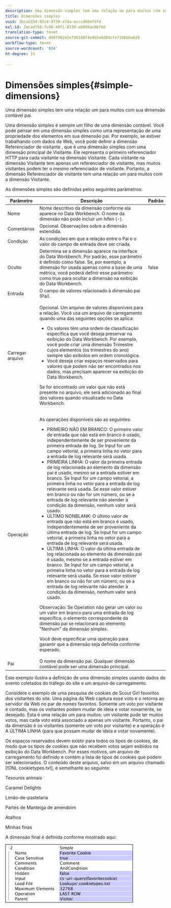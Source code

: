 ```yaml
---
description: Uma dimensão simples tem uma relação um para muitos com sua dimensão contável pai.
title: Dimensões simples
uuid: 3bca2354-02c4-4739-a7da-acccdb0efdfd
exl-id: 2acad750-7c48-40f1-8130-ab056ac8bf0d
translation-type: tm+mt
source-git-commit: d9df90242ef96188f4e4b5e6d04cfef196b0a628
workflow-type: tm+mt
source-wordcount: '834'
ht-degree: 1%

---
```


# Dimensões simples{#simple-dimensions}

Uma dimensão simples tem uma relação um para muitos com sua dimensão contável pai.

Uma dimensão simples é sempre um filho de uma dimensão contável. Você pode pensar em uma dimensão simples como uma representação de uma propriedade dos elementos em sua dimensão pai. Por exemplo, se estiver trabalhando com dados da Web, você pode definir a dimensão Referenciador de visitante , que é uma dimensão simples com uma dimensão principal de Visitante. Ele representa o primeiro referenciador HTTP para cada visitante na dimensão Visitante. Cada visitante na dimensão Visitante tem apenas um referenciador de visitante, mas muitos visitantes podem ter o mesmo referenciador de visitante. Portanto, a dimensão Referenciador de visitante tem uma relação um para muitos com a dimensão Visitante.

As dimensões simples são definidas pelos seguintes parâmetros:

<table id="table_E6F729DFA226459DBFC1776CE8CB81F8"> 
 <thead> 
  <tr> 
   <th colname="col1" class="entry"> Parâmetro </th> 
   <th colname="col2" class="entry"> Descrição </th> 
   <th colname="col3" class="entry"> Padrão </th> 
  </tr> 
 </thead>
 <tbody> 
  <tr> 
   <td colname="col1"> Nome </td> 
   <td colname="col2"> Nome descritivo da dimensão conforme ela aparece no Data Workbench. O nome da dimensão não pode incluir um hífen (-). </td> 
   <td colname="col3"> </td> 
  </tr> 
  <tr> 
   <td colname="col1"> Comentários </td> 
   <td colname="col2"> Opcional. Observações sobre a dimensão estendida. </td> 
   <td colname="col3"> </td> 
  </tr> 
  <tr> 
   <td colname="col1"> Condição </td> 
   <td colname="col2"> As condições em que a relação entre o Pai e o valor do campo de entrada deve ser criada. </td> 
   <td colname="col3"> </td> 
  </tr> 
  <tr> 
   <td colname="col1"> Oculto </td> 
   <td colname="col2"> Determina se a dimensão aparece na interface do Data Workbench. Por padrão, esse parâmetro é definido como false. Se, por exemplo, a dimensão for usada apenas como a base de uma métrica, você poderá definir esse parâmetro como true para ocultar a dimensão na exibição do Data Workbench. </td> 
   <td colname="col3"> false </td> 
  </tr> 
  <tr> 
   <td colname="col1"> Entrada </td> 
   <td colname="col2"> O campo de valores relacionado à dimensão pai (Pai). </td> 
   <td colname="col3"> </td> 
  </tr> 
  <tr> 
   <td colname="col1"> Carregar arquivo </td> 
   <td colname="col2"> <p>Opcional. Um arquivo de valores disponíveis para a relação. Você usa um arquivo de carregamento quando uma das seguintes opções se aplica: </p> <p> 
     <ul id="ul_056C4A8E46AA479397DC63173C035D5C"> 
      <li id="li_C26EB5A4AB3C4BEB8EB3A217A5A2377E"> Os valores têm uma ordem de classificação específica que você deseja preservar na exibição do Data Workbench. Por exemplo, você pode criar uma dimensão Trimestre cujos elementos (os trimestres do ano) sempre são exibidos em ordem cronológica. </li> 
      <li id="li_5D4DF56BC6124D038A7260131B1F3DB3"> Você deseja criar espaços reservados para valores que podem não ser encontrados nos dados, mas precisam aparecer na exibição do Data Workbench. </li> 
     </ul> </p> <p> Se for encontrado um valor que não está presente no arquivo, ele será adicionado ao final dos valores quando visualizado no Data Workbench. </p> </td> 
   <td colname="col3"> </td> 
  </tr> 
  <tr> 
   <td colname="col1"> Operação </td> 
   <td colname="col2"> <p>As operações disponíveis são as seguintes: </p> <p> 
     <ul id="ul_88AE4279413C42609D8B53EC64B5E913"> 
      <li id="li_DD9623D006844BC28B2AAA8E12AA04E1"> PRIMEIRO NÃO EM BRANCO: O primeiro valor de entrada que não está em branco é usado, independentemente de ser proveniente da primeira entrada de log. Se Input for um campo vetorial, a primeira linha no vetor para a entrada de log relevante será usada. </li> 
      <li id="li_0FBE7F0B7B9744D994ECEDAA08F0045C"> PRIMEIRA LINHA: O valor da primeira entrada de log relacionada ao elemento da dimensão pai é usado, mesmo se a entrada estiver em branco. Se Input for um campo vetorial, a primeira linha no vetor para a entrada de log relevante será usada. Se esse valor estiver em branco ou não for um número, ou se a entrada de log relevante não atender à condição da dimensão, nenhum valor será usado. </li> 
      <li id="li_C17190BC699D4A099DC5326C07D1044D"> ÚLTIMO NONBLANK: O último valor de entrada que não está em branco é usado, independentemente de ser proveniente da última entrada de log. Se Input for um campo vetorial, a primeira linha no vetor para a entrada de log relevante será usada. </li> 
      <li id="li_00BAE86F12004C098F6A455908DB7062"> ÚLTIMA LINHA: O valor da última entrada de log relacionada ao elemento da dimensão pai é usado, mesmo se a entrada estiver em branco. Se Input for um campo vetorial, a primeira linha no vetor para a entrada de log relevante será usada. Se esse valor estiver em branco ou não for um número, ou se a entrada de log relevante não atender à condição da dimensão, nenhum valor será usado. </li> 
     </ul> </p> <p> <p>Observação:  Se Operation não gerar um valor ou um valor em branco para uma entrada de log específica, o elemento correspondente da dimensão pai se relacionará ao elemento "Nenhum" da dimensão simples. </p> </p> <p> Você deve especificar uma operação para garantir que a dimensão seja definida conforme esperado. </p> </td> 
   <td colname="col3"> </td> 
  </tr> 
  <tr> 
   <td colname="col1"> Pai </td> 
   <td colname="col2"> O nome da dimensão pai. Qualquer dimensão contável pode ser uma dimensão principal. </td> 
   <td colname="col3"> </td> 
  </tr> 
 </tbody> 
</table>

Este exemplo ilustra a definição de uma dimensão simples usando dados de evento coletados do tráfego do site e um arquivo de carregamento.

Considere o exemplo de uma pesquisa de cookies de Scout Girl favoritos dos visitantes do site. Uma página da Web captura esse voto e o retorna ao servidor da Web no par de nomes favoritos. Somente um voto por visitante é contado, mas os visitantes podem mudar de ideia e votar novamente, se desejado. Esta é uma relação um para muitos: um visitante pode ter muitos votos, mas cada voto está associado a apenas um visitante. Portanto, o pai da dimensão é os visitantes (somente um voto por visitante) e a operação é A ÚLTIMA LINHA (para que possam mudar de ideia e votar novamente).

Os espaços reservados devem existir para todos os tipos de cookies, de modo que os tipos de cookies que não recebem votos sejam exibidos na exibição do Data Workbench. Por esses motivos, um arquivo de carregamento foi definido e contém a lista de tipos de cookies que podem ser selecionados. O conteúdo deste arquivo, salvo em um arquivo chamado [!DNL cookietypes.txt], é semelhante ao seguinte:

Tesouros animais

Caramel Delights

Limão-de-pastelaria

Partes de Manteiga de amendoim

Atalhos

Minhas finas

A dimensão final é definida conforme mostrado aqui:

![](assets/cfg_Transformation_Dim_Simple.png)
